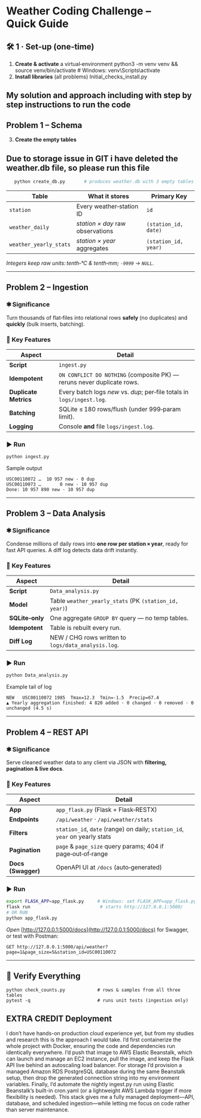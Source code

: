 # Weather Coding Challenge – Quick Guide

## 🛠 1 · Set‑up (one‑time)

1. **Create & activate** a virtual‑environment
   python3 -m venv venv && source venv/bin/activate  # Windows: venv\Scripts\activate
2. **Install libraries** (all problems)
   Initial_checks_install.py

## My solution and approach including with step by step instructions to run the code
## Problem 1 – Schema

3. **Create the empty tables**
## Due to storage issue in GIT i have deleted the weather.db file, so please run this file
```bash
   python create_db.py       # produces weather.db with 3 empty tables
```                   


| Table                  | What it stores                   | Primary Key          |
| ---------------------- | -------------------------------- | -------------------- |
| `station`              | Every weather‑station ID         | `id`                 |
| `weather_daily`        | *station × day* raw observations | `(station_id, date)` |
| `weather_yearly_stats` | *station × year* aggregates      | `(station_id, year)` |

*Integers keep raw units: tenth‑°C & tenth‑mm; `‑9999` → `NULL`.*

---

## Problem 2 – Ingestion

### ✱ Significance

Turn thousands of flat‑files into relational rows **safely** (no duplicates) and **quickly** (bulk inserts, batching).

### 🚀 Key Features

| Aspect                | Detail                                                                  |
| --------------------- | ----------------------------------------------------------------------- |
| **Script**            | `ingest.py`                                                             |
| **Idempotent**        | `ON CONFLICT DO NOTHING` (composite PK) — reruns never duplicate rows.  |
| **Duplicate Metrics** | Every batch logs *new* vs. *dup*; per‑file totals in `logs/ingest.log`. |
| **Batching**          | SQLite ≤ 180 rows/flush (under 999‑param limit).                        |
| **Logging**           | Console **and** file `logs/ingest.log`.                                 |

### ▶︎ Run

```bash
python ingest.py      
```

Sample output

```
USC00110072 …  10 957 new · 0 dup
USC00110073 …       0 new · 10 957 dup
Done: 10 957 890 new · 10 957 dup
```

---

## Problem 3 – Data Analysis

### ✱ Significance

Condense millions of daily rows into **one row per station × year**, ready for fast API queries.  A diff log detects data drift instantly.

### 🚀 Key Features

| Aspect          | Detail                                                 |
| --------------- | ------------------------------------------------------ |
| **Script**      | `Data_analysis.py`                                 |
| **Model**       | Table `weather_yearly_stats` (PK `(station_id, year)`) |
| **SQLite‑only** | One aggregate `GROUP BY` query — no temp tables.       |
| **Idempotent**  | Table is rebuilt every run.                            |
| **Diff Log**    | NEW / CHG rows written to `logs/data_analysis.log`.    |

### ▶︎ Run

```bash
python Data_analysis.py
```

Example tail of log

```
NEW   USC00110072 1985  Tmax=12.3  Tmin=-1.5  Precip=67.4
▲ Yearly aggregation finished: 4 820 added · 0 changed · 0 removed · 0 unchanged (4.5 s)
```

---

## Problem 4 – REST API

### ✱ Significance

Serve cleaned weather data to any client via JSON with **filtering, pagination & live docs**.

### 🚀 Key Features

| Aspect             | Detail                                                                      |
| ------------------ | --------------------------------------------------------------------------- |
| **App**            | `app_flask.py` (Flask + Flask‑RESTX)                                        |
| **Endpoints**      | `/api/weather` · `/api/weather/stats`                                       |
| **Filters**        | `station_id`, `date` (range) on daily; `station_id`, `year` on yearly stats |
| **Pagination**     | `page` & `page_size` query params; 404 if page‑out‑of‑range                 |
| **Docs (Swagger)** | OpenAPI UI at `/docs` (auto‑generated)                                      |

### ▶︎ Run

```bash
export FLASK_APP=app_flask.py     # Windows: set FLASK_APP=app_flask.py
flask run                          # starts http://127.0.0.1:5000/
# OR RUN
python app_flask.py
```

*Open* [http://127.0.0.1:5000/docs](http://127.0.0.1:5000/docs) for Swagger, or test with Postman:

```
GET http://127.0.0.1:5000/api/weather?page=1&page_size=5&station_id=USC00110072
```

---

## 🔎 Verify Everything

```
python check_counts.py            # rows & samples from all three tables
pytest -q                         # runs unit tests (ingestion only)
```

## EXTRA CREDIT  Deployment

I don’t have hands-on production cloud experience yet, but from my studies and research this is the approach I would take. I’d first containerize the whole project with Docker, ensuring the code and dependencies run identically everywhere. I’d push that image to AWS Elastic Beanstalk, which can launch and manage an EC2 instance, pull the image, and keep the Flask API live behind an autoscaling load balancer. For storage I’d provision a managed Amazon RDS PostgreSQL database during the same Beanstalk setup, then drop the generated connection string into my environment variables. Finally, I’d automate the nightly ingest.py run using Elastic Beanstalk’s built-in cron.yaml (or a lightweight AWS Lambda trigger if more flexibility is needed). This stack gives me a fully managed deployment—API, database, and scheduled ingestion—while letting me focus on code rather than server maintenance.
